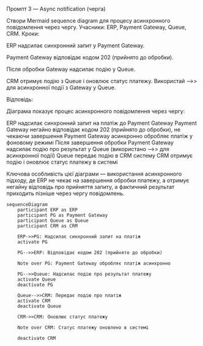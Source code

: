 Промпт 3 — Async notification (черга)

Створи Mermaid sequence diagram для процесу асинхронного повідомлення через чергу.
Учасники: ERP, Payment Gateway, Queue, CRM.
Кроки:

ERP надсилає синхронний запит у Payment Gateway.

Payment Gateway відповідає кодом 202 (прийнято до обробки).

Після обробки Gateway надсилає подію у Queue.

CRM отримує подію з Queue і оновлює статус платежу.
Використай -->> для асинхронної події з Gateway у Queue.

Відповідь:

Діаграма показує процес асинхронного повідомлення через чергу:

ERP надсилає синхронний запит на платіж до Payment Gateway
Payment Gateway негайно відповідає кодом 202 (прийнято до обробки), не чекаючи завершення
Payment Gateway асинхронно обробляє платіж у фоновому режимі
Після завершення обробки Payment Gateway надсилає подію про результат у Queue (використано -->> для асинхронної події)
Queue передає подію в CRM систему
CRM отримує подію і оновлює статус платежу в системі

Ключова особливість цієї діаграми — використання асинхронного підходу, де ERP не чекає на завершення обробки платежу, а отримує негайну відповідь про прийняття запиту, а фактичний результат приходить пізніше через чергу повідомлень.

```mermaid
sequenceDiagram
    participant ERP as ERP
    participant PG as Payment Gateway
    participant Queue as Queue
    participant CRM as CRM

    ERP->>PG: Надсилає синхронний запит на платіж
    activate PG
    
    PG-->>ERP: Відповідає кодом 202 (прийнято до обробки)
    
    Note over PG: Payment Gateway обробляє платіж асинхронно
    
    PG-->>Queue: Надсилає подію про результат платежу
    activate Queue
    deactivate PG
    
    Queue-->>CRM: Передає подію про платіж
    activate CRM
    deactivate Queue
    
    CRM->>CRM: Оновлює статус платежу
    
    Note over CRM: Статус платежу оновлено в системі
    
    deactivate CRM



